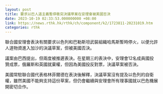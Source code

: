 ```yaml
---
layout: post
title: 要求以巴人道主義暫停衝突決議草案在安理會被美國否決
date: 2023-10-19 02:33:53.000000000 +08:00
link: https://news.rthk.hk/rthk/ch/component/k2/1723811-20231019.htm
categories: rthk
---
```


聯合國安理會表決有關要求以色列和巴勒斯坦武裝組織哈馬斯暫時停火，以便允許人道物資進入加沙的決議草案，但被美國否決。

議案由巴西提出，但兩度被推遲表決。在星期三的表決中，安理會12名成員國投贊成票，俄羅斯和英國就棄權，但因為美國投反對票，決議草案被否決。

美國常駐聯合國代表格林菲爾德在表決後解釋，決議草案沒有提及以色列的自衛權，雖然美國不能夠支持這份草案，但仍會繼續與安理會所有理事國就以巴危機展開密切合作。
